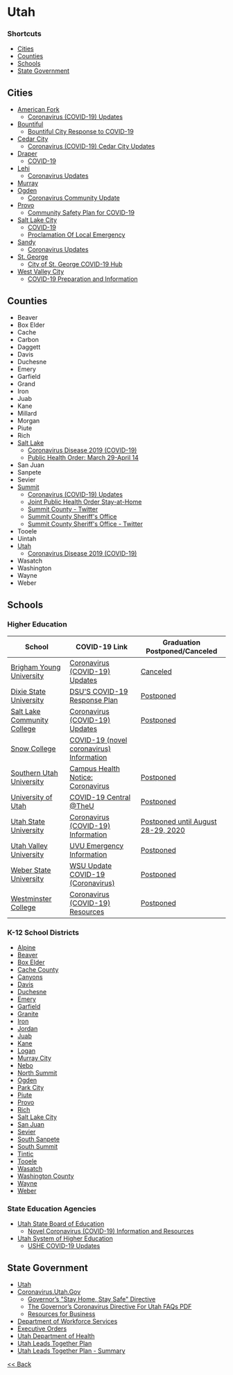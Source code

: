 # Utah

### Shortcuts

* [Cities](utah.md#cities)
* [Counties](utah.md#counties)
* [Schools](utah.md#schools)
* [State Government](utah.md#state-government)

## Cities

* [American Fork](https://afcity.org/)
  * [Coronavirus (COVID-19) Updates](https://afcity.org/coronavirus)
* [Bountiful](https://www.bountifulutah.gov/)
  * [Bountiful City Response to COVID-19](https://www.bountifulutah.gov/file/702cd7a4-ded8-4246-a34c-694e828d9c11)
* [Cedar City](https://www.cedarcity.org/)
  * [Coronavirus (COVID-19) Cedar City Updates](https://cedarcity.org/CivicAlerts.aspx?AID=561)
* [Draper](https://www.draper.ut.us/)
  * [COVID-19](https://www.draper.ut.us/1556/COVID-19)
* [Lehi](https://www.lehi-ut.gov/)
  * [Coronavirus Updates](https://www.lehi-ut.gov/coronavirus-updates/)
* [Murray](https://www.murray.utah.gov/)
* [Ogden](https://www.ogdencity.com/)
  * [Coronavirus Community Update](https://www.ogdencity.com/1649/Coronavirus-Community-Update)
* [Provo](https://www.provo.org/)
  * [Community Safety Plan for COVID-19](https://www.provo.org/city-services/covid19)
* [Salt Lake City](https://www.slc.gov/)
  * [COVID-19](https://www.slc.gov/mayor/covid-19/)
  * [Proclamation Of Local Emergency](https://www.slc.gov/mayor/proclamation-of-local-emergency/)
* [Sandy](https://www.sandy.utah.gov/)
  * [Coronavirus Updates](https://www.sandy.utah.gov/departments/emergency-management/coronavirus)
* [St. George](https://www.sgcity.org/)
  * [City of St. George COVID-19 Hub](https://city-of-st-george-coronavirus-response-sgcity.hub.arcgis.com/)
* [West Valley City](https://www.wvc-ut.gov/)
  * [COVID-19 Preparation and Information](https://www.wvc-ut.gov/1787/COVID-19)

## Counties

* Beaver
* Box Elder
* Cache
* Carbon
* Daggett
* Davis
* Duchesne
* Emery
* Garfield
* Grand
* Iron
* Juab
* Kane
* Millard
* Morgan
* Piute
* Rich
* [Salt Lake](https://slco.org/)
  * [Coronavirus Disease 2019 (COVID-19)](https://slco.org/covid-19/)
  * [Public Health Order: March 29-April 14](https://slco.org/health/COVID-19/business/)
* San Juan
* Sanpete
* Sevier
* [Summit](https://www.summitcounty.org/)
  * [Coronavirus (COVID-19) Updates](https://www.summitcounty.org/1129/CoronaVirus-Updates)
  * [Joint Public Health Order
Stay-at-Home](https://www.summitcounty.org/DocumentCenter/View/10751/Joint-Public-Health-Order-2020-03-FINAL)
  * [Summit County - Twitter](https://twitter.com/SummitCountyUT)
  * [Summit County Sheriff's Office](https://www.summitcountysheriff.org)
  * [Summit County Sheriff's Office - Twitter](https://twitter.com/SummitCountySO)
* Tooele
* Uintah
* [Utah](http://www.utahcounty.gov)
  * [Coronavirus Disease 2019 (COVID-19)](http://www.utahcounty.gov/covid19/index.asp)
* Wasatch
* Washington
* Wayne
* Weber

## Schools

### Higher Education

| School | COVID-19 Link | Graduation Postponed/Canceled |
|---|---|---|
| [Brigham Young University](https://www.byu.edu/) | [Coronavirus (COVID-19) Updates](https://www.byu.edu/coronavirus) | [Canceled](https://enrollment.byu.edu/registrar/commencement) |
| [Dixie State University](https://dixie.edu/) | [DSU'S COVID-19 Response Plan](https://wellness.dixie.edu/coronavirus-information/) | [Postponed](https://dixie.edu/commencement/) |
| [Salt Lake Community College](https://www.slcc.edu/) | [Coronavirus (COVID-19) Updates](https://www.slcc.edu/safe/c19.aspx) | [Postponed](https://www.slcc.edu/commencement/index.aspx) |
| [Snow College](https://www.snow.edu/) | [COVID-19 (novel coronavirus) Information](https://www.snow.edu/offices/safety/coronavirus/index.html) | |
| [Southern Utah University](https://www.suu.edu/) | [Campus Health Notice: Coronavirus](https://www.suu.edu/news/2020/02/coronavirus-health-notice.html) | [Postponed](https://www.suu.edu/news/2020/03/campus-update-commencement.html) |
| [University of Utah](https://www.utah.edu/) | [COVID-19 Central @TheU](https://coronavirus.utah.edu/) | [Postponed](https://attheu.utah.edu/facultystaff/commencement-postponed-due-to-covid-19/) |
| [Utah State University](https://www.usu.edu/) | [Coronavirus (COVID-19) Information](https://www.usu.edu/covid-19/) | [Postponed until August 28-29, 2020](http://www.usu.edu/today/story/usu-cancels-commencement-ceremonies-amid-coronavirus-pandemic) |
| [Utah Valley University](https://www.uvu.edu/) | [UVU Emergency Information](https://www.uvu.info/) | [Postponed](https://www.uvu.info/2020/03/covid-19-commencement-study-abroad-and.html) |
| [Weber State University](https://www.weber.edu/) | [WSU Update COVID-19 (Coronavirus)](https://www.weber.edu/coronavirus/default.html) | [Postponed](https://www.weber.edu/WSUToday/031820_CommencementPostponed.html) |
| [Westminster College](https://westminstercollege.edu/) | [Coronavirus (COVID-19) Resources](https://westminstercollege.edu/about/resources/risk-management/emergency-notifications/coronavirus) | [Postponed](https://westminstercollege.edu/about/resources/commencement) |

### K-12 School Districts

* [Alpine](https://alpineschools.org)
* [Beaver](https://www.beaver.k12.ut.us)
* [Box Elder](https://www.besd.net)
* [Cache County](https://www.ccsdut.org)
* [Canyons](http://www.canyonsdistrict.org)
* [Davis](https://www.davis.k12.ut.us)
* [Duchesne](http://www.dcsd.org)
* [Emery](https://www.emeryschools.org)
* [Garfield](https://www.garfk12.org)
* [Granite](https://www.graniteschools.org)
* [Iron](https://irondistrict.org)
* [Jordan](https://jordandistrict.org/)
* [Juab](https://www.juabsd.org)
* [Kane](https://kanek12.org)
* [Logan](https://www.loganschools.org)
* [Murray City](https://www.murrayschools.org)
* [Nebo](http://www.nebo.edu)
* [North Summit](https://www.nsummit.org)
* [Ogden](http://www.ogdensd.org)
* [Park City](http://www.pcschools.us)
* [Piute](https://www.piutek12.org/)
* [Provo](https://provo.edu)
* [Rich](https://www.richschool.org/)
* [Salt Lake City](http://www.slcschools.org)
* [San Juan](http://www.sjsd.org)
* [Sevier](https://www.seviersd.org)
* [South Sanpete](https://www.ssanpete.org)
* [South Summit](https://www.ssummit.org)
* [Tintic](https://www.tintic.org)
* [Tooele](https://www.tooeleschools.org)
* [Wasatch](https://www.wasatch.edu)
* [Washington County](https://www.washk12.org)
* [Wayne](https://www.waynesd.org)
* [Weber](https://wsd.net)

### State Education Agencies

* [Utah State Board of Education](https://www.schools.utah.gov/)
  * [Novel Coronavirus (COVID-19) Information and Resources](https://www.schools.utah.gov/coronavirus)
* [Utah System of Higher Education](https://ushe.edu/)
  * [USHE COVID-19 Updates](https://ushe.edu/ushe-covid-19/)

## State Government

* [Utah](https://www.utah.gov)
* [Coronavirus.Utah.Gov](https://coronavirus.utah.gov)
  * [Governor’s "Stay Home, Stay Safe" Directive](https://coronavirus.utah.gov/full-text-governors-stay-home-stay-safe-directive/)
  * [The Governor’s Coronavirus Directive For Utah FAQs PDF](https://coronavirus.utah.gov/wp-content/uploads/Stay_Home_Directive_FAQs.pdf)
  * [Resources for Business](https://coronavirus.utah.gov/business/)
* [Department of Workforce Services](https://jobs.utah.gov/)
* [Executive Orders](https://rules.utah.gov/executive-documents/)
* [Utah Department of Health](https://health.utah.gov)
* [Utah Leads Together Plan](https://issuu.com/goed/docs/utah-leads-together-plan)
* [Utah Leads Together Plan - Summary](https://issuu.com/goed/docs/utah-leads-together-plan-summary)

[<< Back](README.md)
